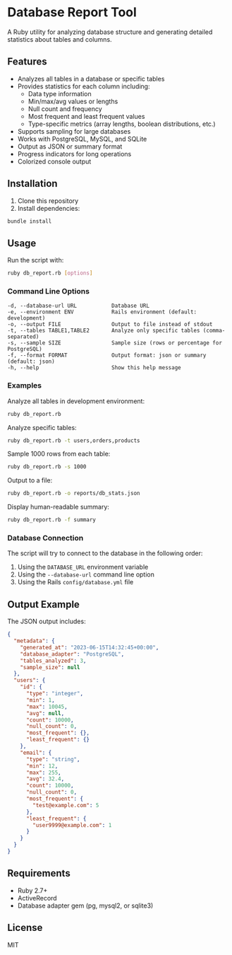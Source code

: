 # Database Report Tool

A Ruby utility for analyzing database structure and generating detailed statistics about tables and columns.

## Features

- Analyzes all tables in a database or specific tables
- Provides statistics for each column including:
  - Data type information
  - Min/max/avg values or lengths
  - Null count and frequency
  - Most frequent and least frequent values
  - Type-specific metrics (array lengths, boolean distributions, etc.)
- Supports sampling for large databases
- Works with PostgreSQL, MySQL, and SQLite
- Output as JSON or summary format
- Progress indicators for long operations
- Colorized console output

## Installation

1. Clone this repository
2. Install dependencies:

```bash
bundle install
```

## Usage

Run the script with:

```bash
ruby db_report.rb [options]
```

### Command Line Options

```
-d, --database-url URL           Database URL
-e, --environment ENV            Rails environment (default: development)
-o, --output FILE                Output to file instead of stdout
-t, --tables TABLE1,TABLE2       Analyze only specific tables (comma-separated)
-s, --sample SIZE                Sample size (rows or percentage for PostgreSQL)
-f, --format FORMAT              Output format: json or summary (default: json)
-h, --help                       Show this help message
```

### Examples

Analyze all tables in development environment:
```bash
ruby db_report.rb
```

Analyze specific tables:
```bash
ruby db_report.rb -t users,orders,products
```

Sample 1000 rows from each table:
```bash
ruby db_report.rb -s 1000
```

Output to a file:
```bash
ruby db_report.rb -o reports/db_stats.json
```

Display human-readable summary:
```bash
ruby db_report.rb -f summary
```

### Database Connection

The script will try to connect to the database in the following order:
1. Using the `DATABASE_URL` environment variable
2. Using the `--database-url` command line option
3. Using the Rails `config/database.yml` file

## Output Example

The JSON output includes:

```json
{
  "metadata": {
    "generated_at": "2023-06-15T14:32:45+00:00",
    "database_adapter": "PostgreSQL",
    "tables_analyzed": 3,
    "sample_size": null
  },
  "users": {
    "id": {
      "type": "integer",
      "min": 1,
      "max": 10045,
      "avg": null,
      "count": 10000,
      "null_count": 0,
      "most_frequent": {},
      "least_frequent": {}
    },
    "email": {
      "type": "string",
      "min": 12,
      "max": 255,
      "avg": 32.4,
      "count": 10000,
      "null_count": 0,
      "most_frequent": {
        "test@example.com": 5
      },
      "least_frequent": {
        "user9999@example.com": 1
      }
    }
  }
}
```

## Requirements

- Ruby 2.7+
- ActiveRecord
- Database adapter gem (pg, mysql2, or sqlite3)

## License

MIT
